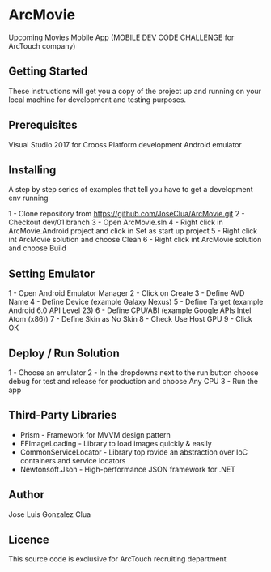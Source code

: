 # ArcMovie

Upcoming Movies Mobile App (MOBILE DEV CODE CHALLENGE for ArcTouch company)


## Getting Started

These instructions will get you a copy of the project up and running on your local machine for development and testing purposes. 

## Prerequisites

Visual Studio 2017 for Crooss Platform development
Android emulator

## Installing

A step by step series of examples that tell you have to get a development env running

1 - Clone repository from https://github.com/JoseClua/ArcMovie.git
2 - Checkout dev/01 branch
3 - Open ArcMovie.sln
4 - Right click in ArcMovie.Android project and click in Set as start up project
5 - Right click int ArcMovie solution and choose Clean
6 - Right click int ArcMovie solution and choose Build

## Setting Emulator

1 - Open Android Emulator Manager
2 - Click on Create
3 - Define AVD Name
4 - Define Device (example Galaxy Nexus)
5 - Define Target (example Android 6.0 API Level 23)
6 - Define CPU/ABI (example Google APIs Intel Atom (x86)) 
7 - Define Skin as No Skin
8 - Check Use Host GPU
9 - Click OK

## Deploy / Run Solution

1 - Choose an emulator
2 - In the dropdowns next to the run button choose debug for test and release for production and choose Any CPU
3 - Run the app

## Third-Party Libraries

- Prism - Framework for MVVM design pattern
- FFImageLoading - Library to load images quickly & easily
- CommonServiceLocator - Library top rovide an abstraction over IoC containers and service locators
- Newtonsoft.Json - High-performance JSON framework for .NET

## Author

Jose Luis Gonzalez Clua

## Licence

This source code is exclusive for ArcTouch recruiting department
